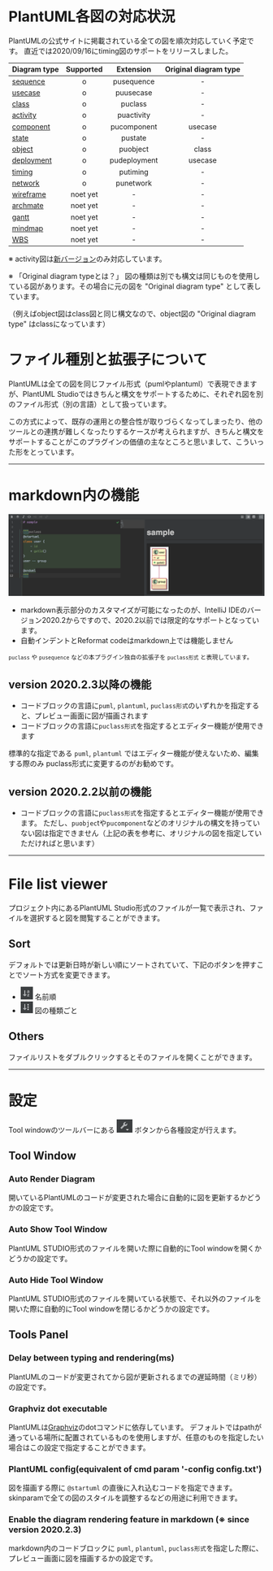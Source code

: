 # PlantUML各図の対応状況
PlantUMLの公式サイトに掲載されている全ての図を順次対応していく予定です。
直近では2020/09/16にtiming図のサポートをリリースしました。

| Diagram type        | Supported | Extension           | Original diagram type |
| ------------- |:-:|:-------------:| :-----:|
| [sequence](https://plantuml.com/en/sequence-diagram)| o | pusequence | - |
| [usecase](https://plantuml.com/en/use-case-diagram)| o | puusecase | - |
| [class](https://plantuml.com/en/class-diagram)| o | puclass | - |
| [activity](https://plantuml.com/en/activity-diagram-beta)| o | puactivity | - |
| [component](https://plantuml.com/en/component-diagram)| o | pucomponent | usecase |
| [state](https://plantuml.com/en/state-diagram)| o | pustate | - |
| [object](https://plantuml.com/en/object-diagram)| o | puobject | class |
| [deployment](https://plantuml.com/en/deployment-diagram)| o | pudeployment | usecase |
| [timing](https://plantuml.com/en/timing-diagram)| o | putiming | - |
| [network](https://plantuml.com/en/nwdiag)| o | punetwork | - |
| [wireframe](https://plantuml.com/en/salt)| noet yet | - | - |
| [archmate](https://plantuml.com/en/archimate-diagram)| noet yet | - | - |
| [gantt](https://plantuml.com/en/gantt-diagram)| noet yet | - | - |
| [mindmap](https://plantuml.com/en/mindmap-diagram)| noet yet | - | - |
| [WBS](https://plantuml.com/en/wbs-diagram)| noet yet | - | - |


※ activity図は[新バージョン](https://plantuml.com/en/activity-diagram-beta)のみ対応しています。

※ 「Original diagram typeとは？」 図の種類は別でも構文は同じものを使用している図があります。その場合に元の図を "Original diagram type" として表しています。

（例えばobject図はclass図と同じ構文なので、object図の "Original diagram type" はclassになっています）


# ファイル種別と拡張子について

PlantUMLは全ての図を同じファイル形式（pumlやplantuml）で表現できますが、PlantUML Studioではきちんと構文をサポートするために、それぞれ図を別のファイル形式（別の言語）として扱っています。

この方式によって、既存の運用との整合性が取りづらくなってしまったり、他のツールとの連携が難しくなったりするケースが考えられますが、きちんと構文をサポートすることがこのプラグインの価値の主なところと思いまして、こういった形をとっています。

---


# markdown内の機能

![](../_media/markdown.png)

- markdown表示部分のカスタマイズが可能になったのが、IntelliJ IDEのバージョン2020.2からですので、2020.2以前では限定的なサポートとなっています。
- 自動インデントとReformat codeはmarkdown上では機能しません

<small>`puclass` や `pusequence` などの本プラグイン独自の拡張子を `puclass形式` と表現しています。</small>


## version 2020.2.3以降の機能

- コードブロックの言語に`puml`, `plantuml`, `puclass形式`のいずれかを指定すると、プレビュー画面に図が描画されます
- コードブロックの言語に`puclass形式`を指定するとエディター機能が使用できます

標準的な指定である `puml`, `plantuml` ではエディター機能が使えないため、編集する際のみ puclass形式に変更するのがお勧めです。


## version 2020.2.2以前の機能

- コードブロックの言語に`puclass形式`を指定するとエディター機能が使用できます。
  ただし、`puobjec`tや`pucomponent`などのオリジナルの構文を持っていない図は指定できません（上記の表を参考に、オリジナルの図を指定していただければと思います）

---


# File list viewer

プロジェクト内にあるPlantUML Studio形式のファイルが一覧で表示され、ファイルを選択すると図を閲覧することができます。

## Sort

デフォルトでは更新日時が新しい順にソートされていて、下記のボタンを押すことでソート方式を変更できます。
- ![](../_media/file_list_viewer/sort_by_name.png) 名前順
- ![](../_media/file_list_viewer/sort_by_file_type.png) 図の種類ごと


## Others

ファイルリストをダブルクリックするとそのファイルを開くことができます。

---


# 設定

Tool windowのツールバーにある ![](/_media/tool_icon.png)  ボタンから各種設定が行えます。

## Tool Window

### Auto Render Diagram

開いているPlantUMLのコードが変更された場合に自動的に図を更新するかどうかの設定です。

### Auto Show Tool Window

PlantUML STUDIO形式のファイルを開いた際に自動的にTool windowを開くかどうかの設定です。

### Auto Hide Tool Window

PlantUML STUDIO形式のファイルを開いている状態で、それ以外のファイルを開いた際に自動的にTool windowを閉じるかどうかの設定です。


## Tools Panel

### Delay between typing and rendering(ms)

PlantUMLのコードが変更されてから図が更新されるまでの遅延時間（ミリ秒）の設定です。

### Graphviz dot executable

PlantUMLは[Graphviz](https://graphviz.org/)のdotコマンドに依存しています。
デフォルトではpathが通っている場所に配置されているものを使用しますが、任意のものを指定したい場合はこの設定で指定することができます。


### PlantUML config(equivalent of cmd param '-config config.txt')

図を描画する際に `@startuml` の直後に入れ込むコードを指定できます。
skinparamで全ての図のスタイルを調整するなどの用途に利用できます。

### Enable the diagram rendering feature in markdown (※ since version 2020.2.3)

markdown内のコードブロックに `puml`, `plantuml`, `puclass形式`を指定した際に、プレビュー画面に図を描画するかの設定です。

